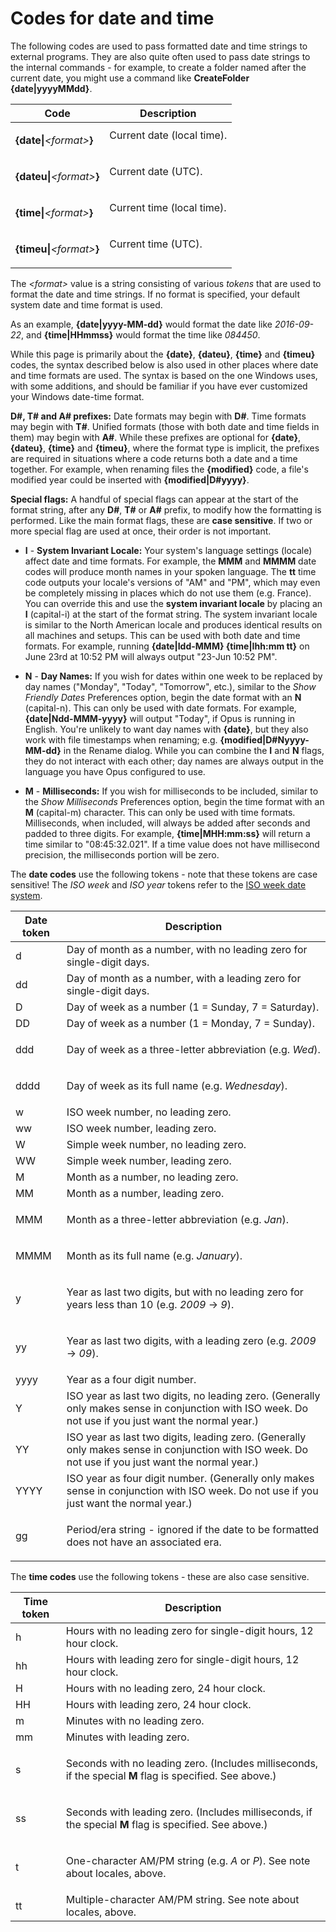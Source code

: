 # Codes for date and time

The following codes are used to pass formatted date and time strings to external programs. They are also quite often used to pass date strings to the internal commands - for example, to create a folder named after the current date, you might use a command like **CreateFolder {date\|yyyyMMdd}**.

<table>
<thead><tr><th>
Code</th><th>
Description
</th></tr></thead><tbody><tr><td>

**{date\|***\<format\>***}**</td><td>
Current date (local time).
</td></tr><tr><td>

**{dateu\|***\<format\>***}**</td><td>
Current date (UTC).
</td></tr><tr><td>

**{time\|***\<format\>***}**</td><td>
Current time (local time).
</td></tr><tr><td>

**{timeu\|***\<format\>***}**</td><td>
Current time (UTC).
</td></tr></tbody>
</table>

The *\<format\>* value is a string consisting of various *tokens* that are used to format the date and time strings. If no format is specified, your default system date and time format is used.

As an example, **{date\|yyyy-MM-dd}** would format the date like *2016-09-22*, and **{time\|HHmmss}** would format the time like *084450*.

While this page is primarily about the **{date}**, **{dateu}**, **{time}** and **{timeu}** codes, the syntax described below is also used in other places where date and time formats are used. The syntax is based on the one Windows uses, with some additions, and should be familiar if you have ever customized your Windows date-time format.

**D#, T# and A# prefixes:** Date formats may begin with **D#**. Time formats may begin with **T#**. Unified formats (those with both date and time fields in them) may begin with **A#**. While these prefixes are optional for **{date}**, **{dateu}**, **{time}** and **{timeu}**, where the format type is implicit, the prefixes are required in situations where a code returns both a date and a time together. For example, when renaming files the **{modified}** code, a file's modified year could be inserted with **{modified\|D#yyyy}**.

**Special flags:** A handful of special flags can appear at the start of the format string, after any **D#**, **T#** or **A#** prefix, to modify how the formatting is performed. Like the main format flags, these are **case sensitive**. If two or more special flag are used at once, their order is not important.

- **I** - **System Invariant Locale:** Your system's language settings (locale) affect date and time formats. For example, the **MMM** and **MMMM** date codes will produce month names in your spoken language. The **tt** time code outputs your locale's versions of "AM" and "PM", which may even be completely missing in places which do not use them (e.g. France). You can override this and use the **system invariant locale** by placing an **I** (capital-i) at the start of the format string. The system invariant locale is similar to the North American locale and produces identical results on all machines and setups. This can be used with both date and time formats. For example, running **{date\|Idd-MMM} {time\|Ihh:mm tt}** on June 23rd at 10:52 PM will always output "23-Jun 10:52 PM".

- **N** - **Day Names:** If you wish for dates within one week to be replaced by day names ("Monday", "Today", "Tomorrow", etc.), similar to the *Show Friendly Dates* Preferences option, begin the date format with an **N** (capital-n). This can only be used with date formats. For example, **{date\|Ndd-MMM-yyyy}** will output "Today", if Opus is running in English. You're unlikely to want day names with **{date}**, but they also work with file timestamps when renaming; e.g. **{modified\|D#Nyyyy-MM-dd}** in the Rename dialog. While you can combine the **I** and **N** flags, they do not interact with each other; day names are always output in the language you have Opus configured to use.

- **M** - **Milliseconds:** If you wish for milliseconds to be included, similar to the *Show Milliseconds* Preferences option, begin the time format with an **M** (capital-m) character. This can only be used with time formats. Milliseconds, when included, will always be added after seconds and padded to three digits. For example, **{time\|MHH:mm:ss}** will return a time similar to "08:45:32.021". If a time value does not have millisecond precision, the milliseconds portion will be zero.

The **date codes** use the following tokens - note that these tokens are case sensitive! The *ISO week* and *ISO year* tokens refer to the [ISO week date system](http://en.wikipedia.org/wiki/ISO_week_date).

<table>
<thead><tr><th>
Date token</th><th>
Description
</th></tr></thead><tbody><tr><td>
d</td><td>
Day of month as a number, with no leading zero for single-digit days.
</td></tr><tr><td>
dd</td><td>
Day of month as a number, with a leading zero for single-digit days.
</td></tr><tr><td>
D</td><td>
Day of week as a number (1 = Sunday, 7 = Saturday).
</td></tr><tr><td>
DD</td><td>
Day of week as a number (1 = Monday, 7 = Sunday).
</td></tr><tr><td>
ddd</td><td>

Day of week as a three-letter abbreviation (e.g. *Wed*).
</td></tr><tr><td>
dddd</td><td>

Day of week as its full name (e.g. *Wednesday*).
</td></tr><tr><td>
w</td><td>
ISO week number, no leading zero.
</td></tr><tr><td>
ww</td><td>
ISO week number, leading zero.
</td></tr><tr><td>
W</td><td>
Simple week number, no leading zero.
</td></tr><tr><td>
WW</td><td>
Simple week number, leading zero.
</td></tr><tr><td>
M</td><td>
Month as a number, no leading zero.
</td></tr><tr><td>
MM</td><td>
Month as a number, leading zero.
</td></tr><tr><td>
MMM</td><td>

Month as a three-letter abbreviation (e.g. *Jan*).
</td></tr><tr><td>
MMMM</td><td>

Month as its full name (e.g. *January*).
</td></tr><tr><td>
y</td><td>

Year as last two digits, but with no leading zero for years less than 10 (e.g. *2009* -\> *9*).
</td></tr><tr><td>
yy</td><td>

Year as last two digits, with a leading zero (e.g. *2009* -\> *09*).
</td></tr><tr><td>
yyyy</td><td>
Year as a four digit number.
</td></tr><tr><td>
Y</td><td>
ISO year as last two digits, no leading zero. (Generally only makes sense in conjunction with ISO week. Do not use if you just want the normal year.)
</td></tr><tr><td>
YY</td><td>
ISO year as last two digits, leading zero. (Generally only makes sense in conjunction with ISO week. Do not use if you just want the normal year.)
</td></tr><tr><td>
YYYY</td><td>
ISO year as four digit number. (Generally only makes sense in conjunction with ISO week. Do not use if you just want the normal year.)
</td></tr><tr><td>
gg</td><td>

Period/era string - ignored if the date to be formatted does not have an associated era.
</td></tr></tbody>
</table>

The **time codes** use the following tokens - these are also case sensitive.

<table>
<thead><tr><th>
Time token</th><th>
Description
</th></tr></thead><tbody><tr><td>
h</td><td>
Hours with no leading zero for single-digit hours, 12 hour clock.
</td></tr><tr><td>
hh</td><td>
Hours with leading zero for single-digit hours, 12 hour clock.
</td></tr><tr><td>
H</td><td>
Hours with no leading zero, 24 hour clock.
</td></tr><tr><td>
HH</td><td>
Hours with leading zero, 24 hour clock.
</td></tr><tr><td>
m</td><td>
Minutes with no leading zero.
</td></tr><tr><td>
mm</td><td>
Minutes with leading zero.
</td></tr><tr><td>
s</td><td>

Seconds with no leading zero. (Includes milliseconds, if the special **M** flag is specified. See above.)
</td></tr><tr><td>
ss</td><td>

Seconds with leading zero. (Includes milliseconds, if the special **M** flag is specified. See above.)
</td></tr><tr><td>
t</td><td>

One-character AM/PM string (e.g. *A* or *P*). See note about locales, above.
</td></tr><tr><td>
tt</td><td>
Multiple-character AM/PM string. See note about locales, above.
</td></tr></tbody>
</table>

